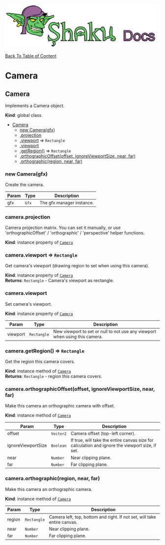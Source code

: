 ![Shaku JS](resources/logo-sm.png)

[Back To Table of Content](index.md)

# Camera

<a name="Camera"></a>

## Camera
Implements a Camera object.

**Kind**: global class  

* [Camera](#Camera)
    * [new Camera(gfx)](#new_Camera_new)
    * [.projection](#Camera+projection)
    * [.viewport](#Camera+viewport) ⇒ <code>Rectangle</code>
    * [.viewport](#Camera+viewport)
    * [.getRegion()](#Camera+getRegion) ⇒ <code>Rectangle</code>
    * [.orthographicOffset(offset, ignoreViewportSize, near, far)](#Camera+orthographicOffset)
    * [.orthographic(region, near, far)](#Camera+orthographic)

<a name="new_Camera_new"></a>

### new Camera(gfx)
Create the camera.


| Param | Type | Description |
| --- | --- | --- |
| gfx | <code>Gfx</code> | The gfx manager instance. |

<a name="Camera+projection"></a>

### camera.projection
Camera projection matrix.
You can set it manually, or use 'orthographicOffset' / 'orthographic' / 'perspective' helper functions.

**Kind**: instance property of [<code>Camera</code>](#Camera)  
<a name="Camera+viewport"></a>

### camera.viewport ⇒ <code>Rectangle</code>
Get camera's viewport (drawing region to set when using this camera).

**Kind**: instance property of [<code>Camera</code>](#Camera)  
**Returns**: <code>Rectangle</code> - Camera's viewport as rectangle.  
<a name="Camera+viewport"></a>

### camera.viewport
Set camera's viewport.

**Kind**: instance property of [<code>Camera</code>](#Camera)  

| Param | Type | Description |
| --- | --- | --- |
| viewport | <code>Rectangle</code> | New viewport to set or null to not use any viewport when using this camera. |

<a name="Camera+getRegion"></a>

### camera.getRegion() ⇒ <code>Rectangle</code>
Get the region this camera covers.

**Kind**: instance method of [<code>Camera</code>](#Camera)  
**Returns**: <code>Rectangle</code> - region this camera covers.  
<a name="Camera+orthographicOffset"></a>

### camera.orthographicOffset(offset, ignoreViewportSize, near, far)
Make this camera an orthographic camera with offset.

**Kind**: instance method of [<code>Camera</code>](#Camera)  

| Param | Type | Description |
| --- | --- | --- |
| offset | <code>Vector2</code> | Camera offset (top-left corner). |
| ignoreViewportSize | <code>Boolean</code> | If true, will take the entire canvas size for calculation and ignore the viewport size, if set. |
| near | <code>Number</code> | Near clipping plane. |
| far | <code>Number</code> | Far clipping plane. |

<a name="Camera+orthographic"></a>

### camera.orthographic(region, near, far)
Make this camera an orthographic camera.

**Kind**: instance method of [<code>Camera</code>](#Camera)  

| Param | Type | Description |
| --- | --- | --- |
| region | <code>Rectangle</code> | Camera left, top, bottom and right. If not set, will take entire canvas. |
| near | <code>Number</code> | Near clipping plane. |
| far | <code>Number</code> | Far clipping plane. |

